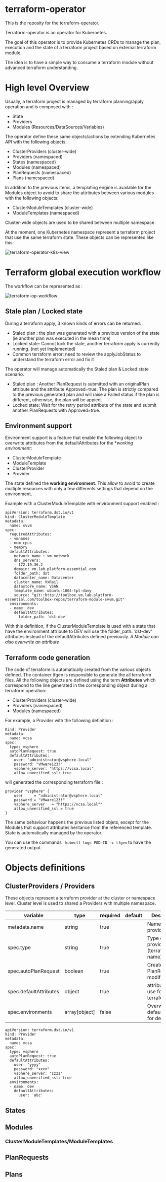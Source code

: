 # terraform-operator

This is the reposity for the terraform-operator.

Terraform-operator is an operator for Kubernetes.

The goal of this operator is to provide Kubernetes CRDs to manage the plan, execution and the state of a terraform project based on external terraform module.

The idea is to have a simple way to consume a terraform module without advanced terraform understanding.

# High level Overview

Usually, a terraform project is managed by terraform planning/apply operation and is composed with :

* State
* Providers
* Modules (Resources/DataSources/Variables)

The operator define these same objects/actions by extending Kubernetes API with the following objects:

* ClusterProviders (cluster-wide)
* Providers (namespaced)
* States (namespaced)
* Modules (namespaced)
* PlanRequests (namespaced)
* Plans  (namespaced)

In addition to the previous items, a templating engine is available for the Modules object to avoid to share the attributes between various modules with the following objects:

* ClusterModuleTemplates (cluster-wide)
* ModuleTemplates (namespaced)

Cluster-wide objects are used to be shared between multiple namespace.

At the moment, one Kubernetes namespace represent a terraform project that use the same terraform state.
These objects can be represented like this:

![terraform-operator-k8s-view](https://github.com/dstoffel/terraform-operator/blob/master/docs/images/terraform-operator-k8s-view.png?raw=true)

# Terraform global execution workflow

The workflow can be represented as : 

![terraform-op-workflow](https://github.com/dstoffel/terraform-operator/blob/master/docs/images/terraform-op-workflow.png?raw=true)

## Stale plan / Locked state

During a terraform apply, 3 known kinds of errors can be returned:

* Staled plan : the plan was generated with a previous version of the state (ie another plan was executed in the mean time)
* Locked state: Cannot lock the state, another terraform apply is currently running. (not yet implemented)
* Common terraform error: need to review the applyJobStatus to understand the terraform error and fix it

The operator will manage automatically the Staled plan & Locked state scenario.

* Staled plan : Another PlanRequest is submitted with an originalPlan attribute and the attribute Approved=true. The plan is strictly compared to the previous generated plan and will raise a Failed status if the plan is different, otherwise, the plan will be appied.
* Locked state: Wait for the retry period attribute of the state and submit another PlanRequests with Approved=true.


## Environment support

Environment support is a feature that enable the following object to overwrite attributes from the defaultAttributes for the **working environment*:

* ClusterModuleTemplate
* ModuleTemplate
* ClusterProvider
* Provider

The state defined the **working environment**. This allow to avoid to create multiple resources with only a few differents settings that depend on the environment.

Example with a ClusterModuleTemplate with environment support enabled :

```
apiVersion: terraform.dst.io/v1
kind: ClusterModuleTemplate
metadata:
  name: svvm
spec:
  requiredAttributes:
  - vmnames
  - num_cpus
  - memory
  defaultAttributes:
    network_name : vm_network
    dns_servers:
    - 172.19.36.2
    domain: vm.lab.platform-essential.com
    folder_path: dst
    datacenter_name: Datacenter
    cluster_name: VxRail
    datastore_name: VSAN
    template_name: ubuntu-1804-tpl-davy
    source: "git::http://toolbox.vm.lab.platform-essential.com/toolbox-repos/terraform-module-svvm.git"
  environments:
  - name: dev
    defaultAttributes:
      folder_path: 'dst-dev'
```

With this definition, if the ClusterModuleTemplate is used with a state that have the environment attribute to DEV will use the folder_path: 'dst-dev' attributes instead of the defaultAttributes defined previously.
*A Module can also overwrite an attribute*

## Terraform code generation

The code of terraform is automatically created from the various objects defined. The container tfgen is responsible to generate the all terraform files.
All the following objects are defined using the term **Attributes** which correspond to the line generated in the corresponding object during a terraform operation:

* ClusterProviders (cluster-wide)
* Providers (namespaced)
* Modules (namespaced)


For example, a Provider with the following definition :

```
Kind: Provider
metadata:
  name: vcsa
spec:
  type: vsphere
  autoPlanRequest: true
  defaultAttributes:
    user: "administrator@vsphere.local"
    password: "VMware123!"
    vsphere_server: "https://vcsa.local"
    allow_unverified_ssl: true
```

will generated the corresponding terraform file :

```
provider "vsphere" {
	user     = "administrator@vsphere.local"
	password = "VMware123!"
	vsphere_server   = "https://vcsa.local""
	allow_unverified_ssl = true
}

```

The same behaviour happens the previous listed objets, except for the Modules that support attributes heritance from the referenced template.
State is automatically managed by the operator.

You can use the commands ``` kubectl logs POD-ID -c tfgen``` to have the generated output.

# Objects definitions
## ClusterProviders / Providers

These objects represent a terraform provider at the cluster or namespace level. Cluster level is used to shared a Providers with multiple namespace.

| variable | type | required | default | Description |
|----------|----------|----------|---------|-------|
|metadata.name | string |true |         |Name of the provider|
|spec.type |string|true      |         |Type of the provider (terraform name)|
|spec.autoPlanRequest|boolean|true||Create auto PlanRequest if modified|
|spec.defaultAttributes| object   |true|         | attributes to use for terraform|
|spec.environments | array[object] |false|| Overwrite defaultAttribute for defined env|


```
apiVersion: terraform.dst.io/v1
kind: Provider
metadata:
  name: vcsa
spec:
  type: vsphere
  autoPlanRequest: true
  defaultAttributes:
    user: "yyyy"
    password: "xxxx"
    vsphere_server: "zzzz"
    allow_unverified_ssl: true
  environments:
  - name: dev
    defaultAttributes:
      user: 'abc'
```

## States
## Modules
### ClusterModuleTemplates/ModuleTemplates
## PlanRequests
## Plans







